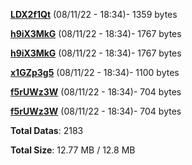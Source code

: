 [**LDX2f1Qt**](/data/LDX2f1Qt.txt) (08/11/22 - 18:34)- 1359 bytes

[**h9iX3MkG**](/data/h9iX3MkG.txt) (08/11/22 - 18:34)- 1767 bytes

[**h9iX3MkG**](/data/h9iX3MkG.txt) (08/11/22 - 18:34)- 1767 bytes

[**x1GZp3g5**](/data/x1GZp3g5.txt) (08/11/22 - 18:34)- 1100 bytes

[**f5rUWz3W**](/data/f5rUWz3W.txt) (08/11/22 - 18:34)- 704 bytes

[**f5rUWz3W**](/data/f5rUWz3W.txt) (08/11/22 - 18:34)- 704 bytes

**Total Datas**: 2183

**Total Size**: 12.77 MB / 12.8 MB